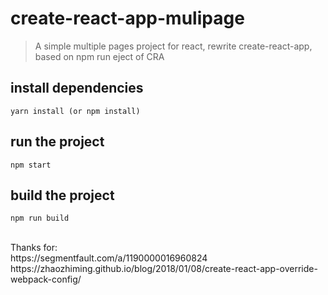 # create-react-app-mulipage
> A simple multiple pages project for react, rewrite create-react-app, based on npm run eject of CRA

## install dependencies
```
yarn install (or npm install)
```

## run the project
```
npm start
```

## build the project
```
npm run build
```

<br />
Thanks for:<br/>
https://segmentfault.com/a/1190000016960824 <br/>
https://zhaozhiming.github.io/blog/2018/01/08/create-react-app-override-webpack-config/  
